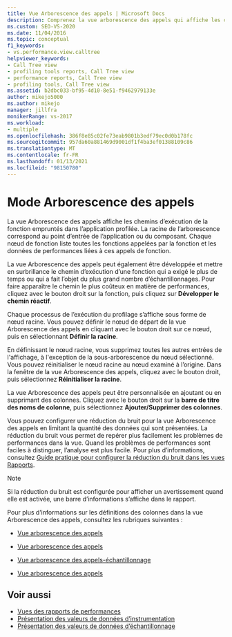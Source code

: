 ```yaml
---
title: Vue Arborescence des appels | Microsoft Docs
description: Comprenez la vue arborescence des appels qui affiche les chemins d’exécution des fonctions qui ont été parcourus dans l’application profilée.
ms.custom: SEO-VS-2020
ms.date: 11/04/2016
ms.topic: conceptual
f1_keywords:
- vs.performance.view.calltree
helpviewer_keywords:
- Call Tree view
- profiling tools reports, Call Tree view
- performance reports, Call Tree view
- profiling tools, Call Tree view
ms.assetid: b2dbc033-bf95-4d10-8e51-f9462979133e
author: mikejo5000
ms.author: mikejo
manager: jillfra
monikerRange: vs-2017
ms.workload:
- multiple
ms.openlocfilehash: 386f8e85c02fe73eab9801b3edf79ec0d0b178fc
ms.sourcegitcommit: 957da60a881469d9001df1f4ba3ef01388109c86
ms.translationtype: MT
ms.contentlocale: fr-FR
ms.lasthandoff: 01/13/2021
ms.locfileid: "98150780"
---
```

# <a name="call-tree-view"></a>Mode Arborescence des appels
La vue Arborescence des appels affiche les chemins d’exécution de la fonction empruntés dans l’application profilée. La racine de l’arborescence correspond au point d’entrée de l’application ou du composant. Chaque nœud de fonction liste toutes les fonctions appelées par la fonction et les données de performances liées à ces appels de fonction.

 La vue Arborescence des appels peut également être développée et mettre en surbrillance le chemin d’exécution d’une fonction qui a exigé le plus de temps ou qui a fait l’objet du plus grand nombre d’échantillonnages. Pour faire apparaître le chemin le plus coûteux en matière de performances, cliquez avec le bouton droit sur la fonction, puis cliquez sur **Développer le chemin réactif**.

 Chaque processus de l’exécution du profilage s’affiche sous forme de nœud racine. Vous pouvez définir le nœud de départ de la vue Arborescence des appels en cliquant avec le bouton droit sur ce nœud, puis en sélectionnant **Définir la racine**.

 En définissant le nœud racine, vous supprimez toutes les autres entrées de l'affichage, à l'exception de la sous-arborescence du nœud sélectionné. Vous pouvez réinitialiser le nœud racine au nœud examiné à l’origine. Dans la fenêtre de la vue Arborescence des appels, cliquez avec le bouton droit, puis sélectionnez **Réinitialiser la racine**.

 La vue Arborescence des appels peut être personnalisée en ajoutant ou en supprimant des colonnes. Cliquez avec le bouton droit sur la **barre de titre des noms de colonne**, puis sélectionnez **Ajouter/Supprimer des colonnes**.

 Vous pouvez configurer une réduction du bruit pour la vue Arborescence des appels en limitant la quantité des données qui sont présentées. La réduction du bruit vous permet de repérer plus facilement les problèmes de performances dans la vue. Quand les problèmes de performances sont faciles à distinguer, l’analyse est plus facile. Pour plus d’informations, consultez [Guide pratique pour configurer la réduction du bruit dans les vues Rapports](../profiling/how-to-configure-noise-reduction-in-report-views.md).

> [!NOTE]
> Si la réduction du bruit est configurée pour afficher un avertissement quand elle est activée, une barre d’informations s’affiche dans le rapport.

 Pour plus d’informations sur les définitions des colonnes dans la vue Arborescence des appels, consultez les rubriques suivantes :

- [Vue arborescence des appels](../profiling/call-tree-view-sampling-data.md)

- [Vue arborescence des appels](../profiling/call-tree-view-instrumentation-data.md)

- [Vue arborescence des appels-échantillonnage](../profiling/call-tree-view-dotnet-memory-sampling-data.md)

- [Vue arborescence des appels](../profiling/call-tree-view-contention-data.md)

## <a name="see-also"></a>Voir aussi
- [Vues des rapports de performances](../profiling/performance-report-views.md)
- [Présentation des valeurs de données d’instrumentation](../profiling/understanding-instrumentation-data-values.md)
- [Présentation des valeurs de données d’échantillonnage](../profiling/understanding-sampling-data-values.md)
